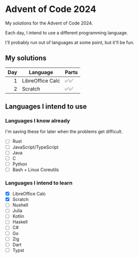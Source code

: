 # Advent of Code 2024

My solutions for the Advent of Code 2024.

Each day, I intend to use a different programming language.

I'll probably run out of languages at some point, but it'll be fun.

## My solutions

| Day | Language         | Parts |
| --: | ---------------- | ----- |
| 1   | LibreOffice Calc | ✅✅  |
| 2   | Scratch          | ✅✅  |

## Languages I intend to use

### Languages I know already

I'm saving these for later when the problems get difficult.

- [ ] Rust
- [ ] JavaScript/TypeScript
- [ ] Java
- [ ] C
- [ ] Python
- [ ] Bash + Linux Coreutils

### Languages I intend to learn

- [x] LibreOffice Calc
- [x] Scratch
- [ ] Nushell
- [ ] Julia
- [ ] Kotlin
- [ ] Haskell
- [ ] C#
- [ ] Go
- [ ] Zig
- [ ] Dart
- [ ] Typst
